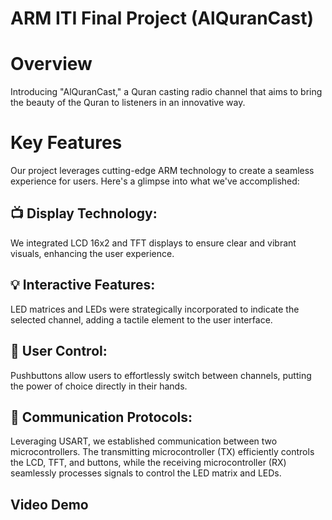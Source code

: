 # ARM ITI Final Project (AlQuranCast)

# Overview
Introducing "AlQuranCast," a Quran casting radio channel that aims to bring the beauty of the Quran to listeners in an innovative way.

# Key Features
Our project leverages cutting-edge ARM technology to create a seamless experience for users. Here's a glimpse into what we've accomplished:

## 📺 Display Technology: 
We integrated LCD 16x2 and TFT displays to ensure clear and vibrant visuals, enhancing the user experience.

## 💡 Interactive Features: 
LED matrices and LEDs were strategically incorporated to indicate the selected channel, adding a tactile element to the user interface.

## 🔘 User Control: 
Pushbuttons allow users to effortlessly switch between channels, putting the power of choice directly in their hands.

## 📡 Communication Protocols: 
Leveraging USART, we established communication between two microcontrollers. The transmitting microcontroller (TX) efficiently controls the LCD, TFT, and buttons, while the receiving microcontroller (RX) seamlessly processes signals to control the LED matrix and LEDs.

## Video Demo


